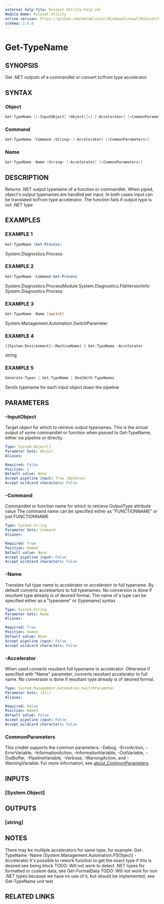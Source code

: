 ```yaml
---
external help file: Ruleset.Utility-help.xml
Module Name: Ruleset.Utility
online version: https://github.com/metablaster/WindowsFirewallRuleset/blob/master/Modules/Ruleset.Utility/Help/en-US/Get-TypeName.md
schema: 2.0.0
---
```


# Get-TypeName

## SYNOPSIS

Get .NET outputs of a commandlet or convert to/from type accelerator

## SYNTAX

### Object

```powershell
Get-TypeName [[-InputObject] <Object[]>] [-Accelerator] [<CommonParameters>]
```

### Command

```powershell
Get-TypeName -Command <String> [-Accelerator] [<CommonParameters>]
```

### Name

```powershell
Get-TypeName -Name <String> [-Accelerator] [<CommonParameters>]
```

## DESCRIPTION

Returns .NET output typename of a function or commandlet.
When piped, object's output typenames are handled per input.
In both cases input can be translated to/from type accelerator.
The function fails if output type is not .NET type

## EXAMPLES

### EXAMPLE 1

```powershell
Get-TypeName (Get-Process)
```

System.Diagnostics.Process

### EXAMPLE 2

```powershell
Get-TypeName -Command Get-Process
```

System.Diagnostics.ProcessModule
System.Diagnostics.FileVersionInfo
System.Diagnostics.Process

### EXAMPLE 3

```powershell
Get-TypeName -Name [switch]
```

System.Management.Automation.SwitchParameter

### EXAMPLE 4

```
([System.Environment]::MachineName) | Get-TypeName -Accelerator
```

string

### EXAMPLE 5

```powershell
Generate-Types | Get-TypeName | DealWith-TypeNames
```

Sends typename for each input object down the pipeline

## PARAMETERS

### -InputObject

Target object for which to retrieve output typenames.
This is the actual output of some commandlet or function when passed to Get-TypeName,
either via pipeline or directly.

```yaml
Type: System.Object[]
Parameter Sets: Object
Aliases:

Required: False
Position: 1
Default value: None
Accept pipeline input: True (ByValue)
Accept wildcard characters: False
```

### -Command

Commandlet or function name for which to retrieve OutputType attribute value
The command name can be specified either as "FUNCTIONNAME" or just FUNCTIONNAME

```yaml
Type: System.String
Parameter Sets: Command
Aliases:

Required: True
Position: Named
Default value: None
Accept pipeline input: False
Accept wildcard characters: False
```

### -Name

Translate full type name to accelerator or accelerator to full typename.
By default converts acceleartors to full typenames.
No conversion is done if resultant type already is of desired format.
The name of a type can be specified either as a "typename" or \[typename\] syntax

```yaml
Type: System.String
Parameter Sets: Name
Aliases:

Required: True
Position: Named
Default value: None
Accept pipeline input: False
Accept wildcard characters: False
```

### -Accelerator

When used converts resultant full typename to accelerator.
Otherwise if specified with "Name" parameter, converts resultant accelerator to full name.
No conversion is done if resultant type already is of desired format.

```yaml
Type: System.Management.Automation.SwitchParameter
Parameter Sets: (All)
Aliases:

Required: False
Position: Named
Default value: False
Accept pipeline input: False
Accept wildcard characters: False
```

### CommonParameters

This cmdlet supports the common parameters: -Debug, -ErrorAction, -ErrorVariable, -InformationAction, -InformationVariable, -OutVariable, -OutBuffer, -PipelineVariable, -Verbose, -WarningAction, and -WarningVariable. For more information, see [about_CommonParameters](http://go.microsoft.com/fwlink/?LinkID=113216).

## INPUTS

### [System.Object]

## OUTPUTS

### [string]

## NOTES

There may be multiple accelerators for same type, for example:
Get-TypeName -Name \[System.Management.Automation.PSObject\] -Accelerator
It's possible to rework function to get the exact type if this is desired see being block
TODO: Will not work to detect .NET types for formatted or custom data, see Get-FormatData
TODO: Will not work for non .NET types because we have no use of it, but should be implemented,
see Get-TypeName unit test

## RELATED LINKS
